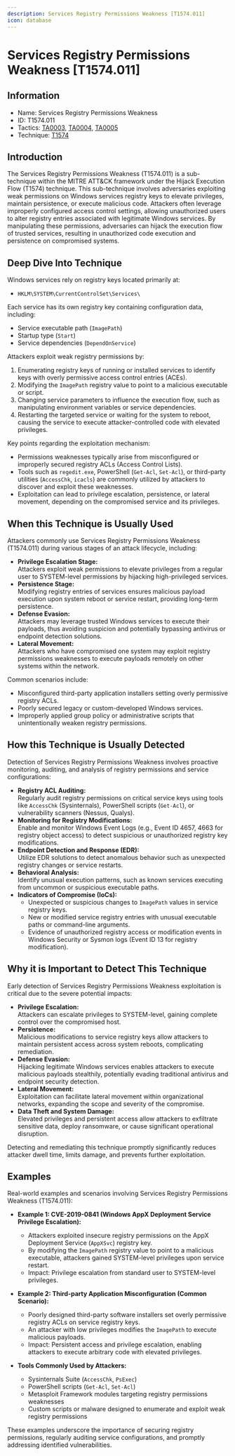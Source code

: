 ```yaml
---
description: Services Registry Permissions Weakness [T1574.011]
icon: database
---
```


# Services Registry Permissions Weakness [T1574.011]

## Information

- Name: Services Registry Permissions Weakness
- ID: T1574.011
- Tactics: [TA0003](../TA0003/TA0003.md), [TA0004](../TA0004/TA0004.md), [TA0005](../TA0005/TA0005.md)
- Technique: [T1574](./T1574.md)

## Introduction

The Services Registry Permissions Weakness (T1574.011) is a sub-technique within the MITRE ATT&CK framework under the Hijack Execution Flow (T1574) technique. This sub-technique involves adversaries exploiting weak permissions on Windows services registry keys to elevate privileges, maintain persistence, or execute malicious code. Attackers often leverage improperly configured access control settings, allowing unauthorized users to alter registry entries associated with legitimate Windows services. By manipulating these permissions, adversaries can hijack the execution flow of trusted services, resulting in unauthorized code execution and persistence on compromised systems.

## Deep Dive Into Technique

Windows services rely on registry keys located primarily at:

- `HKLM\SYSTEM\CurrentControlSet\Services\`

Each service has its own registry key containing configuration data, including:

- Service executable path (`ImagePath`)
- Startup type (`Start`)
- Service dependencies (`DependOnService`)

Attackers exploit weak registry permissions by:

1. Enumerating registry keys of running or installed services to identify keys with overly permissive access control entries (ACEs).
2. Modifying the `ImagePath` registry value to point to a malicious executable or script.
3. Changing service parameters to influence the execution flow, such as manipulating environment variables or service dependencies.
4. Restarting the targeted service or waiting for the system to reboot, causing the service to execute attacker-controlled code with elevated privileges.

Key points regarding the exploitation mechanism:

- Permissions weaknesses typically arise from misconfigured or improperly secured registry ACLs (Access Control Lists).
- Tools such as `regedit.exe`, PowerShell (`Get-Acl`, `Set-Acl`), or third-party utilities (`AccessChk`, `icacls`) are commonly utilized by attackers to discover and exploit these weaknesses.
- Exploitation can lead to privilege escalation, persistence, or lateral movement, depending on the compromised service and its privileges.

## When this Technique is Usually Used

Attackers commonly use Services Registry Permissions Weakness (T1574.011) during various stages of an attack lifecycle, including:

- **Privilege Escalation Stage:**  
  Attackers exploit weak permissions to elevate privileges from a regular user to SYSTEM-level permissions by hijacking high-privileged services.
- **Persistence Stage:**  
  Modifying registry entries of services ensures malicious payload execution upon system reboot or service restart, providing long-term persistence.
- **Defense Evasion:**  
  Attackers may leverage trusted Windows services to execute their payloads, thus avoiding suspicion and potentially bypassing antivirus or endpoint detection solutions.
- **Lateral Movement:**  
  Attackers who have compromised one system may exploit registry permissions weaknesses to execute payloads remotely on other systems within the network.

Common scenarios include:

- Misconfigured third-party application installers setting overly permissive registry ACLs.
- Poorly secured legacy or custom-developed Windows services.
- Improperly applied group policy or administrative scripts that unintentionally weaken registry permissions.

## How this Technique is Usually Detected

Detection of Services Registry Permissions Weakness involves proactive monitoring, auditing, and analysis of registry permissions and service configurations:

- **Registry ACL Auditing:**  
  Regularly audit registry permissions on critical service keys using tools like `AccessChk` (Sysinternals), PowerShell scripts (`Get-Acl`), or vulnerability scanners (Nessus, Qualys).
- **Monitoring for Registry Modifications:**  
  Enable and monitor Windows Event Logs (e.g., Event ID 4657, 4663 for registry object access) to detect suspicious or unauthorized registry key modifications.
- **Endpoint Detection and Response (EDR):**  
  Utilize EDR solutions to detect anomalous behavior such as unexpected registry changes or service restarts.
- **Behavioral Analysis:**  
  Identify unusual execution patterns, such as known services executing from uncommon or suspicious executable paths.
- **Indicators of Compromise (IoCs):**
  - Unexpected or suspicious changes to `ImagePath` values in service registry keys.
  - New or modified service registry entries with unusual executable paths or command-line arguments.
  - Evidence of unauthorized registry access or modification events in Windows Security or Sysmon logs (Event ID 13 for registry modification).

## Why it is Important to Detect This Technique

Early detection of Services Registry Permissions Weakness exploitation is critical due to the severe potential impacts:

- **Privilege Escalation:**  
  Attackers can escalate privileges to SYSTEM-level, gaining complete control over the compromised host.
- **Persistence:**  
  Malicious modifications to service registry keys allow attackers to maintain persistent access across system reboots, complicating remediation.
- **Defense Evasion:**  
  Hijacking legitimate Windows services enables attackers to execute malicious payloads stealthily, potentially evading traditional antivirus and endpoint security detection.
- **Lateral Movement:**  
  Exploitation can facilitate lateral movement within organizational networks, expanding the scope and severity of the compromise.
- **Data Theft and System Damage:**  
  Elevated privileges and persistent access allow attackers to exfiltrate sensitive data, deploy ransomware, or cause significant operational disruption.

Detecting and remediating this technique promptly significantly reduces attacker dwell time, limits damage, and prevents further exploitation.

## Examples

Real-world examples and scenarios involving Services Registry Permissions Weakness (T1574.011):

- **Example 1: CVE-2019-0841 (Windows AppX Deployment Service Privilege Escalation):**

  - Attackers exploited insecure registry permissions on the AppX Deployment Service (`AppXSvc`) registry key.
  - By modifying the `ImagePath` registry value to point to a malicious executable, attackers gained SYSTEM-level privileges upon service restart.
  - Impact: Privilege escalation from standard user to SYSTEM-level privileges.

- **Example 2: Third-party Application Misconfiguration (Common Scenario):**

  - Poorly designed third-party software installers set overly permissive registry ACLs on service registry keys.
  - An attacker with low privileges modifies the `ImagePath` to execute malicious payloads.
  - Impact: Persistent access and privilege escalation, enabling attackers to execute arbitrary code with elevated privileges.

- **Tools Commonly Used by Attackers:**
  - Sysinternals Suite (`AccessChk`, `PsExec`)
  - PowerShell scripts (`Get-Acl`, `Set-Acl`)
  - Metasploit Framework modules targeting registry permissions weaknesses
  - Custom scripts or malware designed to enumerate and exploit weak registry permissions

These examples underscore the importance of securing registry permissions, regularly auditing service configurations, and promptly addressing identified vulnerabilities.
